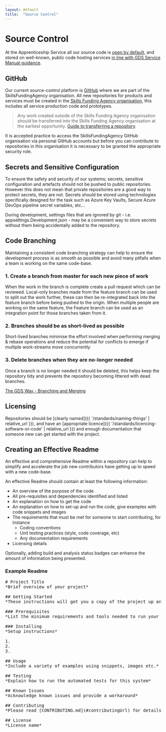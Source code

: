 ```yaml
---
layout: default
title:  "Source Control"
---
```


# Source Control

At the Apprenticeship Service all our source code is [open by default](https://www.gov.uk/service-manual/technology/making-source-code-open-and-reusable), and stored on well-known, public code hosting services [in line with GDS Service Manual guidance](https://www.gov.uk/service-manual/technology/making-source-code-open-and-reusable).

## GitHub

Our current source-control platform is [GitHub](https://github.com/SkillsFundingAgency/) where we are part of the SkillsFundingAgency organisation. All new repositories for products and services must be created in the [Skills Funding Agency organisation](https://github.com/SkillsFundingAgency), this includes all service production code and prototypes. 

> Any work created outside of the Skills Funding Agency organisation should be transferred into the Skills Funding Agency organisation at the earliest opportunity. [Guide to transferring a repository](https://help.github.com/en/articles/transferring-a-repository).

It is accepted practice to access the SkillsFundingAgency GitHub organisation via personal GitHub accounts but before you can contribute to repositories in this organisation it is necessary to be granted the appropriate security role.

## Secrets and Sensitive Configuration

To ensure the safety and security of our systems; secrets, sensitive configuration and artefacts should not be pushed to public repositories. However this does not mean that private repositories are a good way to protect secrets, they are not. Secrets should be stored using technologies specifically designed for the task such as Azure Key Vaults, Secure Azure DevOps pipeline secret variables, etc... 

During development, settings files that are ignored by git - i.e. appsettings.Development.json - may be a convenient way to store secrets without them being accidentally added to the repository.

## Code Branching

Maintaining a consistent code branching strategy can help to ensure the development process is as smooth as possible and avoid many pitfalls when a team is  working on the same code-base.

### 1. Create a branch from master for each new piece of work
When the work in the branch is complete create a pull request which can be reviewed. Local-only branches made from the feature branch can be used to split out the work further, these can then be re-integrated back into the feature branch before being pushed to the origin. When multiple people are working on the same feature, the Feature branch can be used as an integration point for those branches taken from it. 

### 2. Branches should be as short-lived as possible
Short-lived branches minimise the effort involved when performing merging & rebase operations and reduce the potential for conflicts to emerge if multiple work-streams move concurrently

### 3. Delete branches when they are no-longer needed
Once a branch is no longer needed it should be deleted, this helps keep the repository tidy and prevents the repository becoming littered with dead branches.

[The GDS Way - Branching and Merging](https://gds-way.cloudapps.digital/standards/source-code.html#branching-merging-conventions)

## Licensing

Repositories should be [clearly named]({{ '/standards/naming-things' | relative_url }}),
and have an [appropriate licence]({{ '/standards/licencing-software-or-code' | relative_url }})
and enough documentation that someone new can get started with the project.

## Creating an Effective Readme

An effective and comprehensive Readme within a repository can help to simplify and accelerate the job new contributors have getting up to speed with a new code-base.

An effective Readme should contain at least the following information:

- An overview of the purpose of the code
- All pre-requisites and dependencies identified and listed
- An explanation on how to get the code
- An explanation on how to set-up and run the code, give examples with code snippets and images
- The requirements that must be met for someone to start contributing, for instance
  - Coding conventions
  - Unit testing practices (style, code coverage, etc)
  - Any documentation requirements
- Licensing details

Optionally, adding build and analysis status badges can enhance the amount of information being presented.
 
### Example Readme

<pre>
# Project Title
*Brief overview of your project*

## Getting Started
*These instructions will get you a copy of the project up and running on your local machine for development and testing purposes.*

### Prerequisites
*List the minimum requirements and tools needed to run your program*

### Installing
*Setup instructions*

1.
2.
3.

## Usage
*Include a variety of examples using snippets, images etc.*

## Testing
*Explain how to run the automated tests for this system*

## Known Issues
*Acknowledge known issues and provide a workaround* 

## Contributing
*Please read [CONTRIBUTING.md](#contributingUrl) for details on our code of conduct, and the process for submitting pull requests to us.*

## License
*License name*
</pre>
